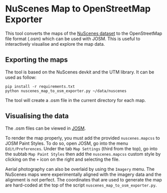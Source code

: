 # NuScenes Map to OpenStreetMap Exporter

This tool converts the maps of the [NuScenes dataset](https://www.nuscenes.org) to the OpenStreetMap file format (.osm) which can be used with JOSM. This is useful to interactively visualise and explore the map data.

## Exporting the maps

The tool is based on the NuScenes devkit and the UTM library. It can be used as follow:
```
pip install -r requirements.txt
python nuscenes_map_to_osm_exporter.py ~/data/nuscenes
```

The tool will create a .osm file in the current directory for each map.

## Visualising the data

The .osm files can be viewed in [JOSM](https://josm.openstreetmap.de).

To render the map properly, you must add the provided `nuscenes.mapcss` to JOSM Paint Styles. To do so, open JOSM, go into the menu `Edit/Preferences`. Under the tab `Map Settings` (third from the top), go into the subtab `Map Paint Styles` then add the `nuscenes.mapcss` custom style by clicking on the `+` icon on the right and selecting the file.

Aerial photography can also be overlaid by using the `Imagery` menu. The NuScenes maps were experimentally aligned with the imagery data and the alignment is not perfect. The coordinates that are used to generate the map are hard-coded at the top of the script `nuscenes_map_to_osm_exporter.py`.

